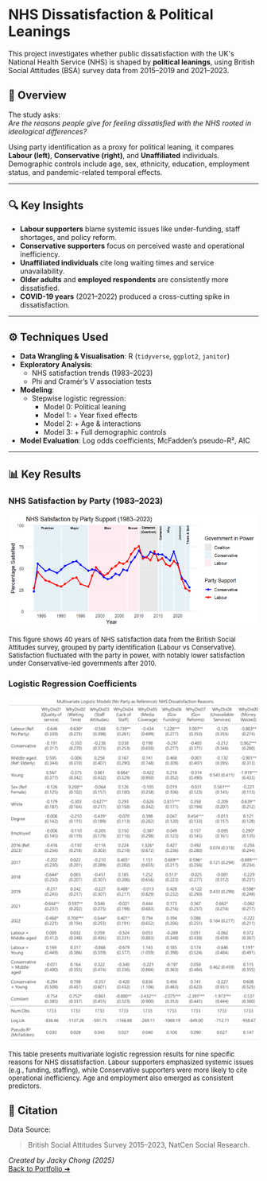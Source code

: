# NHS Dissatisfaction & Political Leanings

This project investigates whether public dissatisfaction with the UK's National Health Service (NHS) is shaped by **political leanings**, using British Social Attitudes (BSA) survey data from 2015–2019 and 2021–2023.

## 🧭 Overview

The study asks:  
*Are the reasons people give for feeling dissatisfied with the NHS rooted in ideological differences?*

Using party identification as a proxy for political leaning, it compares **Labour (left)**, **Conservative (right)**, and **Unaffiliated** individuals. Demographic controls include age, sex, ethnicity, education, employment status, and pandemic-related temporal effects.

---

## 🔍 Key Insights

- **Labour supporters** blame systemic issues like under-funding, staff shortages, and policy reform.
- **Conservative supporters** focus on perceived waste and operational inefficiency.
- **Unaffiliated individuals** cite long waiting times and service unavailability.
- **Older adults** and **employed respondents** are consistently more dissatisfied.
- **COVID-19 years** (2021–2022) produced a cross-cutting spike in dissatisfaction.

---

## ⚙️ Techniques Used

- **Data Wrangling & Visualisation**: R (`tidyverse`, `ggplot2`, `janitor`)
- **Exploratory Analysis**:
  - NHS satisfaction trends (1983–2023)
  - Phi and Cramér’s V association tests
- **Modeling**:
  - Stepwise logistic regression:
    - Model 0: Political leaning
    - Model 1: + Year fixed effects
    - Model 2: + Age & interactions
    - Model 3: + Full demographic controls
- **Model Evaluation**: Log odds coefficients, McFadden’s pseudo-R², AIC

---
## 📊 Key Results

### NHS Satisfaction by Party (1983–2023)

<img src="nhs_satisfaction_by_party.png" width="600">

<p style="font-size: 13px;">
This figure shows 40 years of NHS satisfaction data from the British Social Attitudes survey,
grouped by party identification (Labour vs Conservative). Satisfaction fluctuated with the party
in power, with notably lower satisfaction under Conservative-led governments after 2010.
</p>

### Logistic Regression Coefficients

<img src="Multivariate Logistic Regression Results for NHS Dissatisfaction Reasons by Political Affiliation and Demographics .png" width="600">

<p style="font-size: 13px;">
This table presents multivariate logistic regression results for nine specific reasons for NHS dissatisfaction.
Labour supporters emphasized systemic issues (e.g., funding, staffing), while Conservative supporters were more
likely to cite operational inefficiency. Age and employment also emerged as consistent predictors.
</p>

## 📌 Citation

Data Source:  
> British Social Attitudes Survey 2015–2023, NatCen Social Research.


*Created by Jacky Chong (2025)*  
[Back to Portfolio ➜](https://github.com/JackyChong611/PortfolioProjects)

